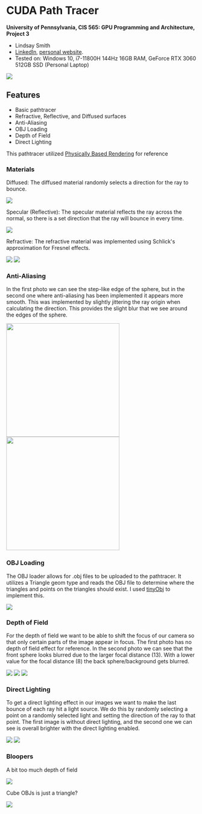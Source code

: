 CUDA Path Tracer
================

**University of Pennsylvania, CIS 565: GPU Programming and Architecture, Project 3**

* Lindsay Smith
*  [LinkedIn](https://www.linkedin.com/in/lindsay-j-smith/), [personal website](https://lindsays-portfolio-d6aa5d.webflow.io/).
* Tested on: Windows 10, i7-11800H 144Hz 16GB RAM, GeForce RTX 3060 512GB SSD (Personal Laptop)

![](img/dof_none.png)

## Features
* Basic pathtracer
* Refractive, Reflective, and Diffused surfaces
* Anti-Aliasing
* OBJ Loading
* Depth of Field
* Direct Lighting

This pathtracer utilized [Physically Based Rendering](https://pbr-book.org/) for reference

### Materials
Diffused: The diffused material randomly selects a direction for the ray to bounce.

![](img/diffuse.png)

Specular (Reflective): The specular material reflects the ray across the normal, so there is a set direction that the ray will bounce in every time.

![](img/cornell.2021-10-07_10-31-08z.3067samp.png)

Refractive: The refractive material was implemented using Schlick's approximation for Fresnel effects. 

![](img/clear_glass.png)
![](img/blue_glass.png)

### Anti-Aliasing
In the first photo we can see the step-like edge of the sphere, but in the second one where anti-aliasing has been implemented it appears more smooth. This was implemented by slightly jittering the ray origin when calculating the direction. This provides the slight blur that we see around the edges of the sphere.

<img width="300" src="img/no_anti_aliasing.png">
<img width="300" src="img/better_anti_aliasing.png">


### OBJ Loading
The OBJ loader allows for .obj files to be uploaded to the pathtracer. It utilizes a Triangle geom type and reads the OBJ file to determine where the triangles and points on the triangles should exist. I used [tinyObj](https://github.com/tinyobjloader/tinyobjloader) to implement this.

![](img/dodecahedron.png)

### Depth of Field
For the depth of field we want to be able to shift the focus of our camera so that only certain parts of the image appear in focus. The first photo has no depth of field effect for reference. In the second photo we can see that the front sphere looks blurred due to the larger focal distance (13). With a lower value for the focal distance (8) the back sphere/background gets blurred.

![](img/no_dof.png)
![](img/dof_2.png)
![](img/dof_4.png)

### Direct Lighting
To get a direct lighting effect in our images we want to make the last bounce of each ray hit a light source. We do this by randomly selecting a point on a randomly selected light and setting the direction of the ray to that point. The first image is without direct lighting, and the second one we can see is overall brighter with the direct lighting enabled.

![](img/no_dof.png)
![](img/direct_lighting.png)

### Bloopers
A bit too much depth of field

![](img/cornell.2021-10-07_14-28-06z.344samp.png)


Cube OBJs is just a triangle?

![](img/sphere.2021-10-10_02-54-37z.165samp.png)
